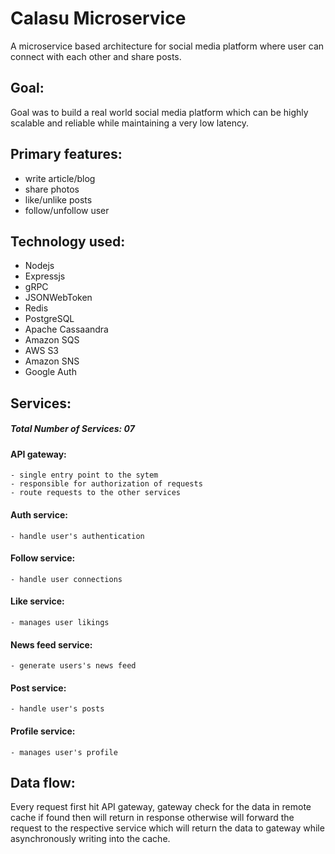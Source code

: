 # Calasu Microservice

A microservice based architecture for social media platform where user can connect with each other and share posts.

## Goal:
Goal was to build a real world social media platform which can be highly scalable and reliable while maintaining a very low latency.

## Primary features:
  - write article/blog
  - share photos
  - like/unlike posts
  - follow/unfollow user
  
## Technology used:
  - Nodejs
  - Expressjs
  - gRPC
  - JSONWebToken
  - Redis
  - PostgreSQL
  - Apache Cassaandra
  - Amazon SQS
  - AWS S3
  - Amazon SNS
  - Google Auth
  
## Services:
  ##### Total Number of Services: 07
  
  #### API gateway:
    - single entry point to the sytem
    - responsible for authorization of requests
    - route requests to the other services
  
  #### Auth service:
    - handle user's authentication
    
  #### Follow service:
    - handle user connections
    
  #### Like service:
    - manages user likings
    
  #### News feed service:
    - generate users's news feed
    
  #### Post service:
    - handle user's posts
    
  #### Profile service:
    - manages user's profile
    
 
## Data flow:
  Every request first hit API gateway, gateway check for the data in remote cache if found then will return in response otherwise will forward the request to the respective       service which will return the data to gateway while asynchronously writing into the cache.
